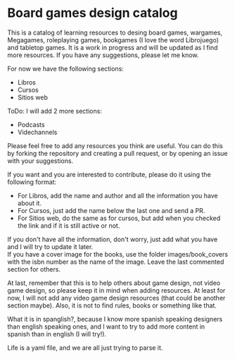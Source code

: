 # Board games design catalog

This is a catalog of learning resources to desing board games, wargames, Megagames, roleplaying games, bookgames (I love the word Librojuego) and tabletop games. It is a work in progress and will be updated as I find more resources. If you have any suggestions, please let me know.

For now we have the following sections:

- Libros
- Cursos
- Sitios web

ToDo: I will add 2 more sections:
- Podcasts
- Videchannels

Please feel free to add any resources you think are useful. You can do this by forking the repository and creating a pull request, or by opening an issue with your suggestions.

If you want and you are interested to contribute, please do it using the following format:

- For Libros, add the name and author and all the information you have about it.
- For Cursos, just add the name below the last one and send a PR.
- For Sitios web, do the same as for cursos, but add when you checked the link and if it is still active or not.

If you don't have all the information, don't worry, just add what you have and I will try to update it later.  
If you have a cover image for the books, use the folder images/book_covers with the isbn number as the name of the image. Leave the last commented section for others.

At last, remember that this is to help others about game design, not video game design, so please keep it in mind when adding resources. At least for now, I will not add any video game design resources (that could be another section maybe). Also, it is not to find rules, books or something like that.

What it is in spanglish?, because I know more spanish speaking designers than english speaking ones, and I want to try to add more content in spanish than in english (I will try!).

Life is a yaml file, and we are all just trying to parse it.